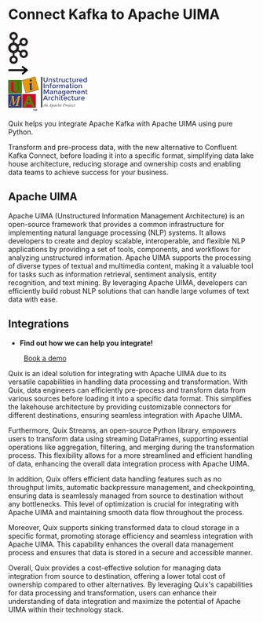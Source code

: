 # Connect Kafka to Apache UIMA

<div class="connect-images cards blog-grid-card" markdown>
<div>
<img src="../images/kafka_logo.png" width="40px" />
</div>
<div>
<img src="../images/arrow.svg" width="40px" />
</div>
<div>
<img src="./images/apache-uima_1.jpg" />
</div>
</div>

Quix helps you integrate Apache Kafka with Apache UIMA using pure Python.

Transform and pre-process data, with the new alternative to Confluent Kafka Connect, before loading it into a specific format, simplifying data lake house architecture, reducing storage and ownership costs and enabling data teams to achieve success for your business.

## Apache UIMA

Apache UIMA (Unstructured Information Management Architecture) is an open-source framework that provides a common infrastructure for implementing natural language processing (NLP) systems. It allows developers to create and deploy scalable, interoperable, and flexible NLP applications by providing a set of tools, components, and workflows for analyzing unstructured information. Apache UIMA supports the processing of diverse types of textual and multimedia content, making it a valuable tool for tasks such as information retrieval, sentiment analysis, entity recognition, and text mining. By leveraging Apache UIMA, developers can efficiently build robust NLP solutions that can handle large volumes of text data with ease.

## Integrations

<div class="grid cards" markdown>

- __Find out how we can help you integrate!__

    <a class="md-button md-button--primary" href="https://quix.io/book-a-demo" target="_blank" style="margin:.5rem;">Book a demo</a>

</div>


Quix is an ideal solution for integrating with Apache UIMA due to its versatile capabilities in handling data processing and transformation. With Quix, data engineers can efficiently pre-process and transform data from various sources before loading it into a specific data format. This simplifies the lakehouse architecture by providing customizable connectors for different destinations, ensuring seamless integration with Apache UIMA.

Furthermore, Quix Streams, an open-source Python library, empowers users to transform data using streaming DataFrames, supporting essential operations like aggregation, filtering, and merging during the transformation process. This flexibility allows for a more streamlined and efficient handling of data, enhancing the overall data integration process with Apache UIMA.

In addition, Quix offers efficient data handling features such as no throughput limits, automatic backpressure management, and checkpointing, ensuring data is seamlessly managed from source to destination without any bottlenecks. This level of optimization is crucial for integrating with Apache UIMA and maintaining smooth data flow throughout the process.

Moreover, Quix supports sinking transformed data to cloud storage in a specific format, promoting storage efficiency and seamless integration with Apache UIMA. This capability enhances the overall data management process and ensures that data is stored in a secure and accessible manner.

Overall, Quix provides a cost-effective solution for managing data integration from source to destination, offering a lower total cost of ownership compared to other alternatives. By leveraging Quix's capabilities for data processing and transformation, users can enhance their understanding of data integration and maximize the potential of Apache UIMA within their technology stack.

